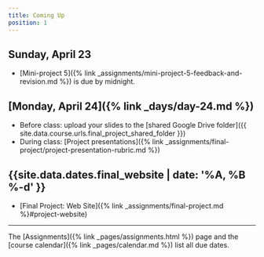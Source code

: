 ```yaml
---
title: Coming Up
position: 1
---
```


## Sunday, April 23

* [Mini-project 5]({% link _assignments/mini-project-5-feedback-and-revision.md %}) is due by midnight.

## [Monday, April 24]({% link _days/day-24.md %})

* Before class: upload your slides to the [shared Google Drive folder]({{ site.data.course.urls.final_project_shared_folder }})
* During class: [Project presentations]({% link _assignments/final-project/project-presentation-rubric.md %})

## {{site.data.dates.final_website | date: '%A, %B %-d' }}

* [Final Project: Web Site]({% link _assignments/final-project.md %}#project-website)

---

The [Assignments]({% link _pages/assignments.html %}) page and the [course calendar]({% link _pages/calendar.md %}) list all due dates.
